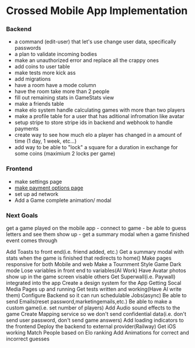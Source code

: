 # Crossed Mobile App Implementation





### Backend

- a command (edit-user) that let's use change user data, specifically passwords
- a plan to validate incoming bodies
- make an unauthorized error and replace all the crappy ones
- add coins to user table
- make tests more kick ass
- add migrations
- have a room have a mode column
- have the room take more than 2 people
- fill out remaining stats in GameStats view
- make a friends table
- make elo system handle calculating games with more than two players
- make a profile table for a user that has aditional infromation like avatar
- setup stripe to store stripe ids in backend and webhook to handle payments
- create way to see how much elo a player has changed in a amount of time (1 day, 1 week, etc...)
- add way to be able to "lock" a square for a duration in exchange for some coins (maximium 2 locks per game)

### Frontend

- make settings page
- [make payment options page](https://superwall.com/blog/integrating-superwall-in-your-indie-react-native-app)
- set up ad network
- Add a Game complete animation/ modal



### Next Goals

get a game played on the mobile app
    - connect to game
    - be able to guess letters and see them show up
    - get a summary modal when a game finished event comes through


Add Toasts to front end(i.e. friend added, etc.)
Get a summary modal with stats when the game is finished that redirects to home()
Make pages responsive for both Mobile and web
Make a Tournment Style Game
Dark mode
Lose variables in front end to variables(AI Work)
Have Avatar photos show up in the game screen visable others
Get Superwall(i.e. Paywall) integrated into the app
Create a design system for the App
Getting Socal Media Pages up and running
Get tests written and working(Have AI write them)
Configure Backend so it can run schedulable Jobs(async)
Be able to send Emails(reset password,marketingemails,etc.)
Be able to make a custom game(i.e. set number of players)
Add Audio sound effects to the game
Create Mapping service so we don't send confidential data(i.e. don't send user password, don't send game answers)
Add loading indicators to the frontend
Deploy the backend to external provider(Railway)
Get iOS working
Match People based on Elo ranking
Add Animations for correct and incorrect guesses
